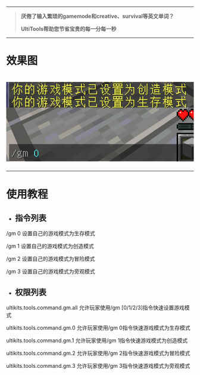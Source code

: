 
---

> **厌倦了输入繁琐的gamemode和creative、survival等英文单词？**
>
> **UltiTools帮助您节省宝贵的每一分每一秒**

---

# 效果图

# ![](/assets/游戏模式切换.png)

---

# 使用教程

* ## 指令列表

/gm 0 设置自己的游戏模式为生存模式

/gm 1 设置自己的游戏模式为创造模式

/gm 2 设置自己的游戏模式为冒险模式

/gm 3 设置自己的游戏模式为旁观模式

* ## 权限列表

ultikits.tools.command.gm.all 允许玩家使用/gm \[0/1/2/3\]指令快速设置游戏模式

ultikits.tools.command.gm.0 允许玩家使用/gm 0指令快速游戏模式为生存模式

ultikits.tools.command.gm.1 允许玩家使用/gm 1指令快速游戏模式为创造模式

ultikits.tools.command.gm.2 允许玩家使用/gm 2指令快速游戏模式为冒险模式

ultikits.tools.command.gm.3 允许玩家使用/gm 3指令快速游戏模式为旁观模式

